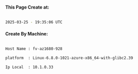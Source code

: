
   
#### This Page Create at:

```bash

2025-03-25 - 19:35:06 UTC

```

#### Create By Machine:

```bash

Host Name : fv-az1680-928

platform  : Linux-6.8.0-1021-azure-x86_64-with-glibc2.39

Ip Local  : 10.1.0.33

```

